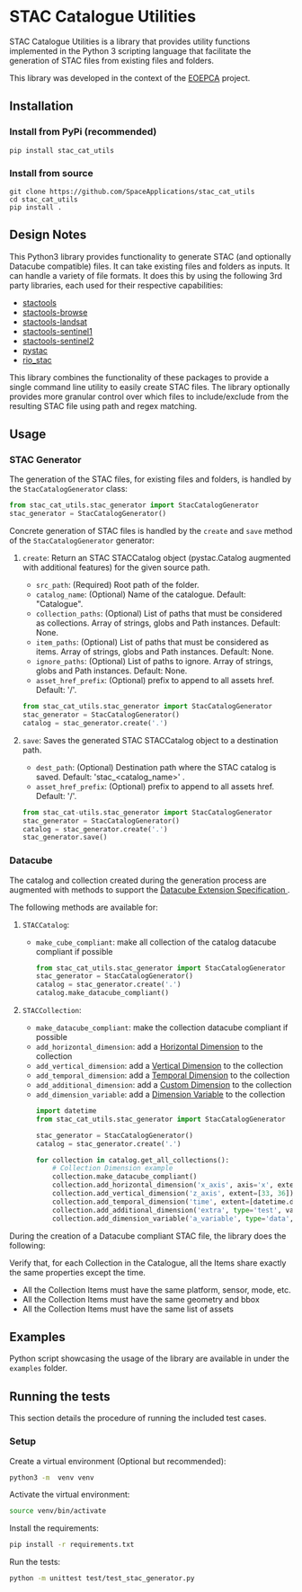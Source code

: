 # STAC Catalogue Utilities

STAC Catalogue Utilities is a library that provides utility functions implemented in the Python 3 scripting 
language that facilitate the generation of STAC files from existing files and folders.

This library was developed in the context of the [EOEPCA](https://eoepca.org/) project.

## Installation
### Install from PyPi (recommended)

```shell
pip install stac_cat_utils
```

### Install from source
```shell
git clone https://github.com/SpaceApplications/stac_cat_utils
cd stac_cat_utils
pip install .
```

## Design Notes
This Python3 library provides functionality to generate STAC (and optionally Datacube compatible) files. It can take existing files and folders as inputs. It can handle a variety of file formats. It does this by using the following 3rd party libraries, each used for their respective capabilities:
- [stactools](https://pypi.org/project/stactools/)
- [stactools-browse](https://pypi.org/project/stactools-browse/)
- [stactools-landsat](https://pypi.org/project/stactools-landsat/)
- [stactools-sentinel1](https://pypi.org/project/stactools-sentinel1/)
- [stactools-sentinel2](https://pypi.org/project/stactools-sentinel2/)
- [pystac](https://pypi.org/project/pystac/)
- [rio_stac](https://pypi.org/project/rio-stac/)

This library combines the functionality of these packages to provide a single command line utility to easily create STAC files. The library optionally provides more granular control over which files to include/exclude from the resulting STAC file using path and regex matching. 

## Usage

### STAC Generator

The generation of the STAC files, for existing files and folders, is handled by the `StacCatalogGenerator` class:
```python
from stac_cat_utils.stac_generator import StacCatalogGenerator
stac_generator = StacCatalogGenerator()
```

Concrete generation of STAC files is handled by the `create` and `save` method of the `StacCatalogGenerator` generator:

1. `create`: Return an STAC STACCatalog object (pystac.Catalog augmented with additional features) for the given source path.
     * `src_path`: (Required) Root path of the folder.
     * `catalog_name`: (Optional) Name of the catalogue. Default: "Catalogue".
     * `collection_paths`: (Optional) List of paths that must be considered as collections. Array of strings, globs and Path instances. Default: None.
     * `item_paths`: (Optional) List of paths that must be considered as items. Array of strings, globs and Path instances. Default: None.
     * `ignore_paths`: (Optional) List of paths to ignore. Array of strings, globs and Path instances. Default: None.
     * `asset_href_prefix`: (Optional) prefix to append to all assets href. Default: '/'.
   ```python
   from stac_cat_utils.stac_generator import StacCatalogGenerator
   stac_generator = StacCatalogGenerator()
   catalog = stac_generator.create('.')
   ```

2. `save`: Saves the generated STAC STACCatalog object to a destination path.
     * `dest_path`: (Optional) Destination path where the STAC catalog is saved. Default: 'stac_<catalog_name>' .
     * `asset_href_prefix`: (Optional) prefix to append to all assets href. Default: '/'.
    ```python
    from stac_cat-utils.stac_generator import StacCatalogGenerator
    stac_generator = StacCatalogGenerator()
    catalog = stac_generator.create('.')
    stac_generator.save()
    ```
### Datacube
The catalog and collection created during the generation process are augmented with methods to support the [Datacube Extension Specification
](https://github.com/stac-extensions/datacube).

The following methods are available for:
1. `STACCatalog`:
   * `make_cube_compliant`: make all collection of the catalog datacube compliant if possible
      ```python
      from stac_cat_utils.stac_generator import StacCatalogGenerator
      stac_generator = StacCatalogGenerator()
      catalog = stac_generator.create('.')
      catalog.make_datacube_compliant()
      ```

2. `STACCollection`:
   * `make_datacube_compliant`: make the collection datacube compliant if possible
   * `add_horizontal_dimension`: add a [Horizontal Dimension](https://github.com/stac-extensions/datacube#horizontal-spatial-raster-dimension-object) to the collection
   * `add_vertical_dimension`: add a [Vertical Dimension](https://github.com/stac-extensions/datacube#vertical-spatial-dimension-object) to the collection
   * `add_temporal_dimension`: add a [Temporal Dimension](https://github.com/stac-extensions/datacube#temporal-dimension-object) to the collection
   * `add_additional_dimension`: add a [Custom Dimension](https://github.com/stac-extensions/datacube#additional-dimension-object) to the collection
   * `add_dimension_variable`: add a [Dimension Variable](https://github.com/stac-extensions/datacube#variable-object) to the collection
      ```python
      import datetime
      from stac_cat_utils.stac_generator import StacCatalogGenerator

      stac_generator = StacCatalogGenerator()
      catalog = stac_generator.create('.')
     
      for collection in catalog.get_all_collections():
          # Collection Dimension example
          collection.make_datacube_compliant()
          collection.add_horizontal_dimension('x_axis', axis='x', extent=[33, 36])
          collection.add_vertical_dimension('z_axis', extent=[33, 36])
          collection.add_temporal_dimension('time', extent=[datetime.datetime.now().isoformat(), (datetime.datetime.now().isoformat()])
          collection.add_additional_dimension('extra', type='test', values=['ex1', 'ex2'])
          collection.add_dimension_variable('a_variable', type='data', values=['test', 'test1'])
      ```

During the creation of a Datacube compliant STAC file, the library does the following:

Verify that, for each Collection in the Catalogue, all the Items share exactly the same properties except the time.
   - All the Collection Items must have the same platform, sensor, mode, etc.
   - All the Collection Items must have the same geometry and bbox
   - All the Collection Items must have the same list of assets 

## Examples
Python script showcasing the usage of the library are available in under the `examples` folder.

## Running the tests
This section details the procedure of running the included test cases.

### Setup
Create a virtual environment (Optional but recommended):
```bash
python3 -m  venv venv
```
Activate the virtual environment:
```bash
source venv/bin/activate
```
Install the requirements:
```bash
pip install -r requirements.txt
```
Run the tests:
```bash
python -m unittest test/test_stac_generator.py
```